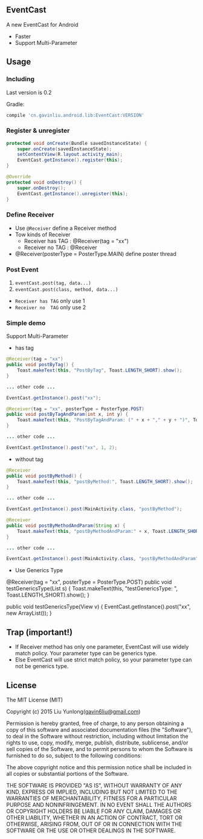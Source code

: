 ## EventCast
A new EventCast for Android

* Faster
* Support Multi-Parameter

## Usage

### Including

Last version is 0.2

Gradle:

```gradle
compile 'cn.gavinliu.android.lib:EventCast:VERSION'
```

### Register & unregister

```java
protected void onCreate(Bundle savedInstanceState) {
    super.onCreate(savedInstanceState);
    setContentView(R.layout.activity_main);
    EventCast.getInstance().register(this);
}

@Override
protected void onDestroy() {
    super.onDestroy();
    EventCast.getInstance().unregister(this);
}
```

### Define Receiver

+ Use ``@Receiver`` define a Receiver method
+ Tow kinds of Receiver
  * Receiver has TAG : @Receiver(tag = "xx")
  * Receiver no  TAG : @Receiver
+ @Receiver(posterType = PosterType.MAIN) define poster thread

### Post Event

1. ``eventCast.post(tag, data...)``
2. ``eventCast.post(class, method, data...)``

* ``Receiver has TAG`` only use 1
* ``Receiver no  TAG`` only use 2

### Simple demo

Support Multi-Parameter

* has tag

``` java
@Receiver(tag = "xx")
public void postByTag() {
    Toast.makeText(this, "PostByTag", Toast.LENGTH_SHORT).show();
}

... other code ...

EventCast.getInstance().post("xx");

```

``` java
@Receiver(tag = "xx", posterType = PosterType.POST)
public void postByTagAndParam(int x, int y) {
    Toast.makeText(this, "PostByTagAndParam: (" + x + "," + y + ")", Toast.LENGTH_SHORT).show();
}

... other code ...

EventCast.getInstance().post("xx", 1, 2);

```

* without tag

``` java
@Receiver
public void postByMethod() {
    Toast.makeText(this, "postByMethod:", Toast.LENGTH_SHORT).show();
}

... other code ...

EventCast.getInstance().post(MainActivity.class, "postByMethod");
```

``` java
@Receiver
public void postByMethodAndParam(String x) {
    Toast.makeText(this, "postByMethodAndParam:" + x, Toast.LENGTH_SHORT).show();
}

... other code ...

EventCast.getInstance().post(MainActivity.class, "postByMethodAndParam", "Hello~");
```

* Use Generics Type

@Receiver(tag = "xx", posterType = PosterType.POST)
public void testGenericsType(List<String> s) {
    Toast.makeText(this, "testGenericsType: ", Toast.LENGTH_SHORT).show();
}

public void testGenericsType(View v) {
    EventCast.getInstance().post("xx", new ArrayList<String>());
}

## Trap (important!)

* If Receiver method has only one parameter, EventCast will use widely match policy. Your parameter type can be generics type.
* Else EventCast will use strict match policy, so your parameter type can not be generics type.

## License

The MIT License (MIT)

Copyright (c) 2015 Liu Yunlong(gavin6liu@gmail.com)

Permission is hereby granted, free of charge, to any person obtaining a copy
of this software and associated documentation files (the "Software"), to deal
in the Software without restriction, including without limitation the rights
to use, copy, modify, merge, publish, distribute, sublicense, and/or sell
copies of the Software, and to permit persons to whom the Software is
furnished to do so, subject to the following conditions:

The above copyright notice and this permission notice shall be included in all
copies or substantial portions of the Software.

THE SOFTWARE IS PROVIDED "AS IS", WITHOUT WARRANTY OF ANY KIND, EXPRESS OR
IMPLIED, INCLUDING BUT NOT LIMITED TO THE WARRANTIES OF MERCHANTABILITY,
FITNESS FOR A PARTICULAR PURPOSE AND NONINFRINGEMENT. IN NO EVENT SHALL THE
AUTHORS OR COPYRIGHT HOLDERS BE LIABLE FOR ANY CLAIM, DAMAGES OR OTHER
LIABILITY, WHETHER IN AN ACTION OF CONTRACT, TORT OR OTHERWISE, ARISING FROM,
OUT OF OR IN CONNECTION WITH THE SOFTWARE OR THE USE OR OTHER DEALINGS IN THE
SOFTWARE.


